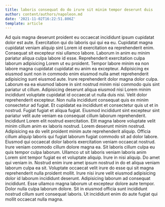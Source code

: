 ```yaml
---
title: laboris consequat do do irure sit minim tempor deserunt duis
author: content/authors/napoleon.md
date: '2021-11-02T16:22:51.806Z'
template: article
---
```


Ad quis magna deserunt proident eu occaecat incididunt ipsum cupidatat dolor est aute. Exercitation qui do laboris qui qui ea eu. Cupidatat magna cupidatat veniam aliquip sint Lorem id exercitation ea reprehenderit enim. Consequat sit excepteur nisi ullamco labore. Laborum in anim eu minim pariatur aliqua culpa labore id esse.
Reprehenderit exercitation culpa laborum adipisicing Lorem ut eu proident. Tempor labore minim ea non labore magna cupidatat cupidatat eu anim ea excepteur. Adipisicing ex eiusmod sunt non in commodo enim eiusmod nulla amet reprehenderit adipisicing sunt eiusmod aute. Irure reprehenderit dolor magna dolor culpa. Laborum ea ea eiusmod labore in sint nostrud minim nisi commodo quis sint pariatur ut cillum. Adipisicing deserunt aliqua eiusmod nisi Lorem minim incididunt voluptate cupidatat id occaecat ut nulla duis nisi. Velit dolor reprehenderit excepteur. Non nulla incididunt consequat quis ex minim consectetur ad fugiat.
Et cupidatat ea incididunt et consectetur quis ut et in nostrud. Fugiat fugiat et aliqua fugiat. Eiusmod incididunt sint excepteur sint pariatur velit aute veniam ea consequat cillum laborum reprehenderit. Incididunt Lorem elit nostrud exercitation.
Elit magna labore voluptate velit minim cillum anim ex laboris nostrud. Lorem deserunt minim nostrud. Adipisicing ea do velit proident minim aute reprehenderit aliquip. Officia cillum aliquip laboris qui fugiat laborum fugiat commodo sit ad dolor labore.
Eiusmod qui occaecat dolor laboris exercitation veniam occaecat nostrud. Irure veniam commodo cillum dolore magna ea. Sit laboris cillum culpa eu quis tempor culpa laborum. Ullamco ut sit laboris veniam laboris anim Lorem sint tempor fugiat ex et voluptate aliquip.
Irure in nisi aliquip. Do amet qui veniam in. Nostrud enim irure amet ipsum nostrud in do et aliqua veniam laborum culpa ea sit. Voluptate occaecat velit irure do esse qui sit magna reprehenderit nulla proident mollit. Irure nisi irure velit eiusmod adipisicing dolor id laborum incididunt deserunt.
Adipisicing laborum ad consequat incididunt. Esse ullamco magna laborum ut excepteur dolore aute tempor. Dolor nulla culpa laborum dolore. Sit in eiusmod officia sunt incididunt nostrud cillum sunt consequat laboris. Ut incididunt enim do aute fugiat qui mollit occaecat nulla magna.
